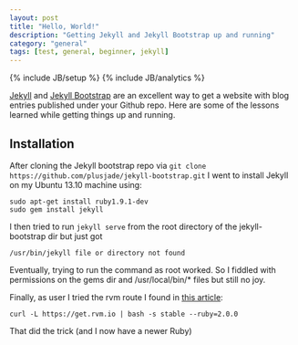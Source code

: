 ```yaml
---
layout: post
title: "Hello, World!"
description: "Getting Jekyll and Jekyll Bootstrap up and running"
category: "general"
tags: [test, general, beginner, jekyll]
---
```

{% include JB/setup %}
{% include JB/analytics %}

[Jekyll](http://jekyllrb.com/) and [Jekyll Bootstrap](http://jekyllbootstrap.com) are an excellent way
to get a website with blog entries published under your Github repo. Here are some of the lessons learned
while getting things up and running.

## Installation
After cloning the Jekyll bootstrap repo via `git clone https://github.com/plusjade/jekyll-bootstrap.git`
I went to install Jekyll on my Ubuntu 13.10 machine using:

    sudo apt-get install ruby1.9.1-dev
    sudo gem install jekyll

I then tried to run `jekyll serve` from the root directory of the jekyll-bootstrap dir but just got
    
    /usr/bin/jekyll file or directory not found
    
Eventually, trying to run the command as root worked. So I fiddled with permissions on the gems dir and /usr/local/bin/* files but still no joy.

Finally, as user I tried the rvm route I found in [this article](https://www.digitalocean.com/community/articles/how-to-get-started-with-jekyll-on-an-ubuntu-vps):

    curl -L https://get.rvm.io | bash -s stable --ruby=2.0.0
    
That did the trick (and I now have a newer Ruby)
